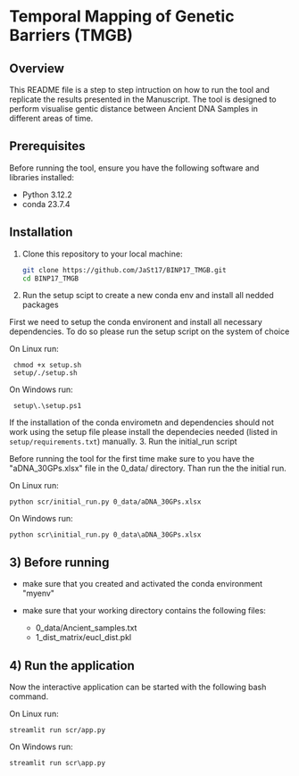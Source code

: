 # Temporal Mapping of Genetic Barriers (TMGB)

## Overview

This README file is a step to step intruction on how to run the tool and replicate the results presented in the Manuscript. The tool is designed to perform visualise gentic distance between Ancient DNA Samples in different areas of time.

## Prerequisites

Before running the tool, ensure you have the following software and libraries installed:

- Python 3.12.2
- conda 23.7.4

## Installation

1. Clone this repository to your local machine:

   ```bash
   git clone https://github.com/JaSt17/BINP17_TMGB.git
   cd BINP17_TMGB
   ```

2. Run the setup scipt to create a new conda env and install all nedded packages

  First we need to setup the conda environent and install all necessary dependencies.
  To do so please run the setup script on the system of choice

  On Linux run:

   ```{bash}
    chmod +x setup.sh
    setup/./setup.sh
   ```

  On Windows run:

   ```{powershell}
    setup\.\setup.ps1
   ```

  If the installation of the conda envirometn and dependencies should not work using the setup file please install the dependecies needed (listed in `setup/requirements.txt`) manually.
3. Run the initial_run script

Before running the tool for the first time make sure to you have the "aDNA_30GPs.xlsx" file in the 0_data/ directory.
Than run the the initial run.

On Linux run:

```{bash}
python scr/initial_run.py 0_data/aDNA_30GPs.xlsx 
```

On Windows run:

```{powershell}
python scr\initial_run.py 0_data\aDNA_30GPs.xlsx 
```

## 3) Before running

- make sure that you created and activated the conda environment "myenv"

- make sure that your working directory contains the following files:
  - 0_data/Ancient_samples.txt
  - 1_dist_matrix/eucl_dist.pkl

## 4) Run the application

Now the interactive application can be started with the following bash command.

On Linux run:

```{bash}
streamlit run scr/app.py
```

On Windows run:

```{powershell}
streamlit run scr\app.py
```
